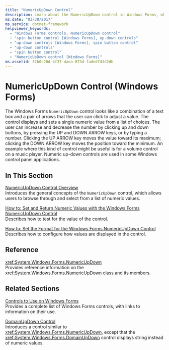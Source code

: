 ```yaml
---
title: "NumericUpDown Control"
description: Learn about the NumericUpDown control in Windows Forms, which looks like a combination of a text box and a pair of arrows.
ms.date: "03/30/2017"
ms.service: dotnet-framework
helpviewer_keywords: 
  - "Windows Forms controls, NumericUpDown control"
  - "spin button control [Windows Forms], up-down controls"
  - "up-down controls [Windows Forms], spin button control"
  - "up-down controls"
  - "spin button control"
  - "NumericUpDown control [Windows Forms]"
ms.assetid: 32b0c20d-4f37-4aea-873d-faded741d2db
---
```

# NumericUpDown Control (Windows Forms)

The Windows Forms `NumericUpDown` control looks like a combination of a text box and a pair of arrows that the user can click to adjust a value. The control displays and sets a single numeric value from a list of choices. The user can increase and decrease the number by clicking up and down buttons, by pressing the UP and DOWN ARROW keys, or by typing a number. Clicking the UP ARROW key moves the value toward its maximum; clicking the DOWN ARROW key moves the position toward the minimum. An example where this kind of control might be useful is for a volume control on a music player. Numeric up-down controls are used in some Windows control panel applications.  
  
## In This Section  

[NumericUpDown Control Overview](numericupdown-control-overview-windows-forms.md)  
Introduces the general concepts of the `NumericUpDown` control, which allows users to browse through and select from a list of numeric values.  
  
[How to: Set and Return Numeric Values with the Windows Forms NumericUpDown Control](set-and-return-numeric-values-with-wf-numericupdown-control.md)  
Describes how to test for the value of the control.  
  
[How to: Set the Format for the Windows Forms NumericUpDown Control](how-to-set-the-format-for-the-windows-forms-numericupdown-control.md)  
Describes how to configure how values are displayed in the control.  
  
## Reference  

<xref:System.Windows.Forms.NumericUpDown>  
Provides reference information on the <xref:System.Windows.Forms.NumericUpDown> class and its members.  
  
## Related Sections  

[Controls to Use on Windows Forms](controls-to-use-on-windows-forms.md)  
Provides a complete list of Windows Forms controls, with links to information on their use.  
  
[DomainUpDown Control](domainupdown-control-windows-forms.md)  
Introduces a control similar to <xref:System.Windows.Forms.NumericUpDown>, except that the <xref:System.Windows.Forms.DomainUpDown> control displays string instead of numeric values.
